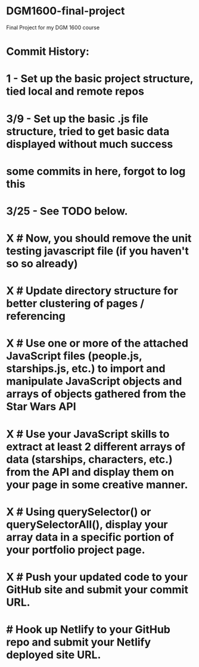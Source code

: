# DGM1600-final-project
Final Project for my DGM 1600 course

# Commit History:
# 1 - Set up the basic project structure, tied local and remote repos
# 3/9 - Set up the basic .js file structure, tried to get basic data displayed without much success
# some commits in here, forgot to log this

# 3/25 - See TODO below.

# X # Now, you should remove the unit testing javascript file (if you haven't so so already)
# X # Update directory structure for better clustering of pages / referencing
# X # Use one or more of the attached JavaScript files (people.js, starships.js, etc.) to import and manipulate JavaScript objects and arrays of objects gathered from the Star Wars API
# X # Use your JavaScript skills to extract at least 2 different arrays of data (starships, characters, etc.) from the API and display them on your page in some creative manner.
# X # Using querySelector() or querySelectorAll(), display your array data in a specific portion of your portfolio project page.
# X # Push your updated code to your GitHub site and submit your commit URL.
#   # Hook up Netlify to your GitHub repo and submit your Netlify deployed site URL.